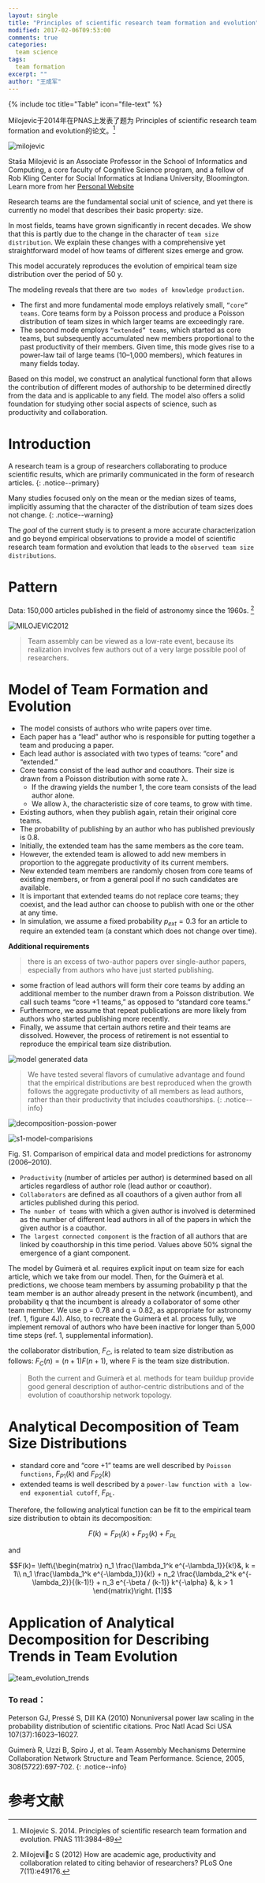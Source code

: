 ```yaml
---
layout: single
title: "Principles of scientific research team formation and evolution"
modified: 2017-02-06T09:53:00
comments: true
categories:
  team science
tags:
  team formation
excerpt: ""
author: "王成军"
---
```


{% include toc title="Table" icon="file-text" %}

Milojevic于2014年在PNAS上发表了题为 Principles of scientific research team formation and evolution的论文。[^Milojevic]

![milojevic](http://oaf2qt3yk.bkt.clouddn.com/9e05fb9022d0cfe9902698911898ba50.png)

Staša Milojević is an Associate Professor in the School of Informatics and Computing, a core faculty of Cognitive Science program, and a fellow of Rob Kling Center for Social Informatics at Indiana University, Bloomington. Learn more from her [Personal Website](http://homes.soic.indiana.edu/smilojev/)

[^Milojevic]: Milojevic S. 2014. Principles of scientific research team formation and evolution. PNAS 111:3984–89


Research teams are the fundamental social unit of science, and yet there is currently no model that describes their basic property: size.

In most fields, teams have grown significantly in recent decades. We show that this is partly due to the change in the character of `team size distribution`. We explain these changes with a comprehensive yet straightforward model of how teams of different sizes emerge and grow.

This model accurately reproduces the evolution of empirical team size distribution over the period of 50 y.

The modeling reveals that there are `two modes of knowledge production`.

- The first and more fundamental mode employs relatively small, `“core” teams`. Core teams form by a Poisson process and produce a Poisson distribution of team sizes in which larger teams are exceedingly rare.
- The second mode employs `“extended” teams`, which started as core teams, but subsequently accumulated new members proportional to the past productivity of their members. Given time, this mode gives rise to a power-law tail of large teams (10–1,000 members), which features in many fields today.

Based on this model, we construct an analytical functional form that allows the contribution of different modes of authorship to be determined directly from the data and is applicable to any field. The model also offers a solid foundation for studying other social aspects of science, such as productivity and collaboration.

# Introduction

A research team is a group of researchers collaborating to produce scientific results, which are primarily communicated in the form of research articles.
{: .notice--primary}

Many studies focused only on the mean or the median sizes of teams, implicitly assuming that the character of the distribution of team sizes does not change.
{: .notice--warning}

The *goal* of the current study is to present a more accurate characterization and go beyond empirical observations to provide a model of scientific research team formation and evolution that leads to the `observed team size distributions`.

# Pattern

Data: 150,000 articles published in the field of astronomy since the 1960s. [^MILOJEVIC2012]

[^MILOJEVIC2012]: Milojevic S (2012) How are academic age, productivity and collaboration related to citing behavior of researchers? PLoS One 7(11):e49176.

![MILOJEVIC2012](http://oaf2qt3yk.bkt.clouddn.com/8c331b6cfcdaf31a8e2b2682eb62794e.png)

> Team assembly can be viewed as a low-rate event, because its realization involves few authors out of a very large possible pool of researchers.

# Model of Team Formation and Evolution

- The model consists of authors who write papers over time.
- Each paper has a “lead” author who is responsible for putting together a team and producing a paper.
- Each lead author is associated with two types of teams: “core” and “extended.”
- Core teams consist of the lead author and coauthors. Their size is drawn from a Poisson distribution with some rate λ.
  - If the drawing yields the number 1, the core team consists of the lead author alone.
  - We allow λ, the characteristic size of core teams, to grow with time.
- Existing authors, when they publish again, retain their original core teams.
- The probability of publishing by an author who has published previously is 0.8.
- Initially, the extended team has the same members as the core team.
- However, the extended team is allowed to add new members in proportion to the aggregate productivity of its current members.
- New extended team members are randomly chosen from core teams of existing members, or from a general pool if no such candidates are available.
- It is important that extended teams do not replace core teams; they coexist, and the lead author can choose to publish with one or the other at any time.
- In simulation, we assume a fixed probability $p_{ext} = 0.3$ for an article to require an extended team (a constant which does not change over time).

**Additional requirements**
> there is an excess of two-author papers over single-author papers, especially from authors who have just started publishing.

- some fraction of lead authors will form their core teams by adding an additional member to the number drawn from a Poisson distribution. We call such teams “core +1 teams,” as opposed to “standard core teams.”
- Furthermore, we assume that repeat publications are more likely from authors who started publishing more recently.
- Finally, we assume that certain authors retire and their teams are dissolved. However, the process of retirement is not essential to reproduce the empirical team size distribution.

![model generated data](http://oaf2qt3yk.bkt.clouddn.com/cf2da56c3eec63159af9357affdfcd97.png)

> We have tested several flavors of cumulative advantage and found that the empirical distributions are best reproduced when the growth follows the aggregate productivity of all members as lead authors, rather than their productivity that includes coauthorships.
{: .notice--info}

![decomposition-possion-power](http://oaf2qt3yk.bkt.clouddn.com/894d7d5f0e110ed592c3cc490d413cac.png)

![s1-model-comparisions](http://oaf2qt3yk.bkt.clouddn.com/b278c6e12dbdd09a11bf540015a43847.png)

Fig. S1. Comparison of empirical data and model predictions for astronomy (2006–2010).

- `Productivity` (number of articles per author) is determined based on all articles regardless of author role (lead author or coauthor).
- `Collaborators` are defined as all coauthors of a given author from all articles published during this period.
- `The number of teams` with which a given author is involved is determined as the number of different lead authors in all of the papers in which the given author is a coauthor.
- `The largest connected component` is the fraction of all authors that are linked by coauthorship in this time period. Values above 50% signal the emergence of a giant component.

The model by Guimerà et al. requires explicit input on team size for each article, which we take from our model. Then, for the Guimerà et al. predictions, we choose team members by assuming probability p that the team member is an author already present in the network (incumbent), and probability q that the incumbent is already a collaborator of some other team member. We use p = 0.78 and q = 0.82, as appropriate for astronomy (ref. 1, figure 4J). Also, to recreate the Guimerà et al. process fully, we implement removal of authors who have been inactive for longer than 5,000 time steps (ref. 1, supplemental information).

the collaborator distribution, $F_C$, is related to team size distribution as follows: $F_{C}(n) = (n + 1)F(n + 1)$, where F is the team size distribution.

> Both the current and Guimerà et al. methods for team buildup provide good general description of author-centric distributions and of the evolution of coauthorship network topology.

# Analytical Decomposition of Team Size Distributions

- standard core and “core +1” teams are well described by `Poisson functions`, $F_{P1}(k)$ and $F_{P2}(k)$
- extended teams is well described by a `power-law function with a low-end exponential cutoff`, $F_{PL}$.

Therefore, the following analytical function can be fit to the empirical team size distribution to obtain its decomposition:

$$F(k) = F_{P1}(k) + F_{P2}(k) + F_{PL} $$

and

$$F(k)= \left\{\begin{matrix}
n_1 \frac{\lambda_1^k e^{-\lambda_1}}{k!}&,  k = 1\\
n_1 \frac{\lambda_1^k e^{-\lambda_1}}{k!} + n_2 \frac{\lambda_2^k e^{-\lambda_2}}{(k-1)!} + n_3 e^{-\beta / (k-1)} k^{-\alpha} &, k > 1
\end{matrix}\right.   [1]$$

# Application of Analytical Decomposition for Describing Trends in Team Evolution

![team_evolution_trends](http://oaf2qt3yk.bkt.clouddn.com/9e9528c9291ac925019eb190c6ec17a3.png)

### To read：

Peterson GJ, Pressé S, Dill KA (2010) Nonuniversal power law scaling in the probability distribution of scientific citations. Proc Natl Acad Sci USA 107(37):16023–16027.

Guimerà R, Uzzi B, Spiro J, et al. Team Assembly Mechanisms Determine Collaboration Network Structure and Team Performance. Science, 2005, 308(5722):697-702.
{: .notice--info}


# 参考文献
